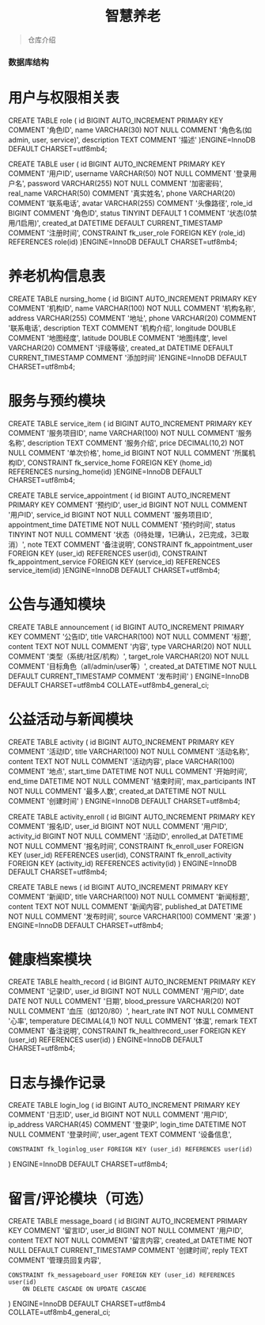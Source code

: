 <h1 align="center">智慧养老</h1>

> 仓库介绍



### 数据库结构

# 用户与权限相关表

CREATE TABLE role (
    id BIGINT AUTO_INCREMENT PRIMARY KEY COMMENT '角色ID',
    name VARCHAR(30) NOT NULL COMMENT '角色名(如 admin, user, service)',
    description TEXT COMMENT '描述'
)ENGINE=InnoDB DEFAULT CHARSET=utf8mb4;

CREATE TABLE user (
    id BIGINT AUTO_INCREMENT PRIMARY KEY COMMENT '用户ID',
    username VARCHAR(50) NOT NULL COMMENT '登录用户名',
    password VARCHAR(255) NOT NULL COMMENT '加密密码',
    real_name VARCHAR(50) COMMENT '真实姓名',
    phone VARCHAR(20) COMMENT '联系电话',
    avatar VARCHAR(255) COMMENT '头像路径',
    role_id BIGINT COMMENT '角色ID',
    status TINYINT DEFAULT 1 COMMENT '状态(0禁用/1启用)',
    created_at DATETIME DEFAULT CURRENT_TIMESTAMP COMMENT '注册时间',
    CONSTRAINT fk_user_role FOREIGN KEY (role_id) REFERENCES role(id)
)ENGINE=InnoDB DEFAULT CHARSET=utf8mb4;

# 养老机构信息表

CREATE TABLE nursing_home (
    id BIGINT AUTO_INCREMENT PRIMARY KEY COMMENT '机构ID',
    name VARCHAR(100) NOT NULL COMMENT '机构名称',
    address VARCHAR(255) COMMENT '地址',
    phone VARCHAR(20) COMMENT '联系电话',
    description TEXT COMMENT '机构介绍',
    longitude DOUBLE COMMENT '地图经度',
    latitude DOUBLE COMMENT '地图纬度',
    level VARCHAR(20) COMMENT '评级等级',
    created_at DATETIME DEFAULT CURRENT_TIMESTAMP COMMENT '添加时间'
)ENGINE=InnoDB DEFAULT CHARSET=utf8mb4;

# 服务与预约模块

CREATE TABLE service_item (
    id BIGINT AUTO_INCREMENT PRIMARY KEY COMMENT '服务项目ID',
    name VARCHAR(100) NOT NULL COMMENT '服务名称',
    description TEXT COMMENT '服务介绍',
    price DECIMAL(10,2) NOT NULL COMMENT '单次价格',
    home_id BIGINT NOT NULL COMMENT '所属机构ID',
    CONSTRAINT fk_service_home FOREIGN KEY (home_id) REFERENCES nursing_home(id)
)ENGINE=InnoDB DEFAULT CHARSET=utf8mb4;


CREATE TABLE service_appointment (
    id BIGINT AUTO_INCREMENT PRIMARY KEY COMMENT '预约ID',
    user_id BIGINT NOT NULL COMMENT '用户ID',
    service_id BIGINT NOT NULL COMMENT '服务项目ID',
    appointment_time DATETIME NOT NULL COMMENT '预约时间',
    status TINYINT NOT NULL COMMENT '状态（0待处理，1已确认，2已完成，3已取消）',
    note TEXT COMMENT '备注说明',
    CONSTRAINT fk_appointment_user FOREIGN KEY (user_id) REFERENCES user(id),
    CONSTRAINT fk_appointment_service FOREIGN KEY (service_id) REFERENCES service_item(id)
)ENGINE=InnoDB DEFAULT CHARSET=utf8mb4;

# 公告与通知模块

CREATE TABLE announcement (
    id BIGINT AUTO_INCREMENT PRIMARY KEY COMMENT '公告ID',
    title VARCHAR(100) NOT NULL COMMENT '标题',
    content TEXT NOT NULL COMMENT '内容',
    type VARCHAR(20) NOT NULL COMMENT '类型（系统/社区/机构）',
    target_role VARCHAR(20) NOT NULL COMMENT '目标角色（all/admin/user等）',
    created_at DATETIME NOT NULL DEFAULT CURRENT_TIMESTAMP COMMENT '发布时间'
) ENGINE=InnoDB DEFAULT CHARSET=utf8mb4 COLLATE=utf8mb4_general_ci;


#  公益活动与新闻模块

CREATE TABLE activity (
    id BIGINT AUTO_INCREMENT PRIMARY KEY COMMENT '活动ID',
    title VARCHAR(100) NOT NULL COMMENT '活动名称',
    content TEXT NOT NULL COMMENT '活动内容',
    place VARCHAR(100) COMMENT '地点',
    start_time DATETIME NOT NULL COMMENT '开始时间',
    end_time DATETIME NOT NULL COMMENT '结束时间',
    max_participants INT NOT NULL COMMENT '最多人数',
    created_at DATETIME NOT NULL COMMENT '创建时间'
) ENGINE=InnoDB DEFAULT CHARSET=utf8mb4;


CREATE TABLE activity_enroll (
    id BIGINT AUTO_INCREMENT PRIMARY KEY COMMENT '报名ID',
    user_id BIGINT NOT NULL COMMENT '用户ID',
    activity_id BIGINT NOT NULL COMMENT '活动ID',
    enrolled_at DATETIME NOT NULL COMMENT '报名时间',
    CONSTRAINT fk_enroll_user FOREIGN KEY (user_id) REFERENCES user(id),
    CONSTRAINT fk_enroll_activity FOREIGN KEY (activity_id) REFERENCES activity(id)
) ENGINE=InnoDB DEFAULT CHARSET=utf8mb4;


CREATE TABLE news (
    id BIGINT AUTO_INCREMENT PRIMARY KEY COMMENT '新闻ID',
    title VARCHAR(100) NOT NULL COMMENT '新闻标题',
    content TEXT NOT NULL COMMENT '新闻内容',
    published_at DATETIME NOT NULL COMMENT '发布时间',
    source VARCHAR(100) COMMENT '来源'
) ENGINE=InnoDB DEFAULT CHARSET=utf8mb4;


#  健康档案模块

CREATE TABLE health_record (
    id BIGINT AUTO_INCREMENT PRIMARY KEY COMMENT '记录ID',
    user_id BIGINT NOT NULL COMMENT '用户ID',
    date DATE NOT NULL COMMENT '日期',
    blood_pressure VARCHAR(20) NOT NULL COMMENT '血压（如120/80）',
    heart_rate INT NOT NULL COMMENT '心率',
    temperature DECIMAL(4,1) NOT NULL COMMENT '体温',
    remark TEXT COMMENT '备注说明',
    CONSTRAINT fk_healthrecord_user FOREIGN KEY (user_id) REFERENCES user(id)
) ENGINE=InnoDB DEFAULT CHARSET=utf8mb4;


# 日志与操作记录

CREATE TABLE login_log (
    id BIGINT AUTO_INCREMENT PRIMARY KEY COMMENT '日志ID',
    user_id BIGINT NOT NULL COMMENT '用户ID',
    ip_address VARCHAR(45) COMMENT '登录IP',
    login_time DATETIME NOT NULL COMMENT '登录时间',
    user_agent TEXT COMMENT '设备信息',
    
    CONSTRAINT fk_loginlog_user FOREIGN KEY (user_id) REFERENCES user(id)
) ENGINE=InnoDB DEFAULT CHARSET=utf8mb4;

# 留言/评论模块（可选）

CREATE TABLE message_board (
    id BIGINT AUTO_INCREMENT PRIMARY KEY COMMENT '留言ID',
    user_id BIGINT NOT NULL COMMENT '用户ID',
    content TEXT NOT NULL COMMENT '留言内容',
    created_at DATETIME NOT NULL DEFAULT CURRENT_TIMESTAMP COMMENT '创建时间',
    reply TEXT COMMENT '管理员回复内容',

    CONSTRAINT fk_messageboard_user FOREIGN KEY (user_id) REFERENCES user(id)
        ON DELETE CASCADE ON UPDATE CASCADE
) ENGINE=InnoDB DEFAULT CHARSET=utf8mb4 COLLATE=utf8mb4_general_ci;



